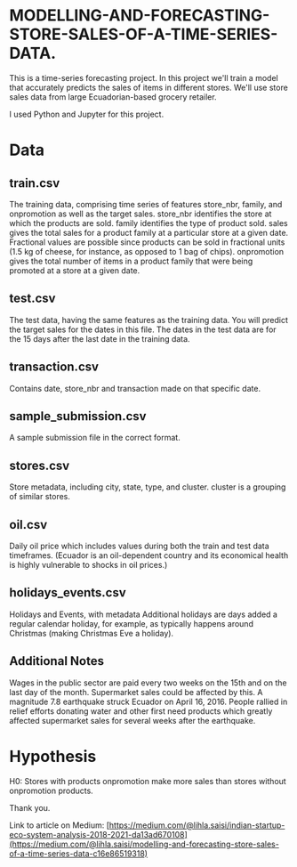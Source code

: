 # MODELLING-AND-FORECASTING-STORE-SALES-OF-A-TIME-SERIES-DATA.

This is a time-series forecasting project. In this project we'll train a model that accurately predicts the sales of items in different stores. We'll use store sales data from large Ecuadorian-based grocery retailer.

I used Python and Jupyter for this project.

# Data
## train.csv
The training data, comprising time series of features store_nbr, family, and onpromotion as well as the target sales.
store_nbr identifies the store at which the products are sold.
family identifies the type of product sold.
sales gives the total sales for a product family at a particular store at a given date. Fractional values are possible since products can be sold in fractional units (1.5 kg of cheese, for instance, as opposed to 1 bag of chips).
onpromotion gives the total number of items in a product family that were being promoted at a store at a given date.

## test.csv
The test data, having the same features as the training data. You will predict the target sales for the dates in this file.
The dates in the test data are for the 15 days after the last date in the training data.

## transaction.csv
Contains date, store_nbr and transaction made on that specific date.

## sample_submission.csv
A sample submission file in the correct format.

## stores.csv
Store metadata, including city, state, type, and cluster.
cluster is a grouping of similar stores.

## oil.csv
Daily oil price which includes values during both the train and test data timeframes. (Ecuador is an oil-dependent country and its economical health is highly vulnerable to shocks in oil prices.)

## holidays_events.csv
Holidays and Events, with metadata
Additional holidays are days added a regular calendar holiday, for example, as typically happens around Christmas (making Christmas Eve a holiday).

## Additional Notes
Wages in the public sector are paid every two weeks on the 15th and on the last day of the month. Supermarket sales could be affected by this.
A magnitude 7.8 earthquake struck Ecuador on April 16, 2016. People rallied in relief efforts donating water and other first need products which greatly affected supermarket sales for several weeks after the earthquake.

# Hypothesis

H0: Stores with products onpromotion make more sales than stores without onpromotion products.


Thank you.

Link to article on Medium: [https://medium.com/@lihla.saisi/indian-startup-eco-system-analysis-2018-2021-da13ad670108](https://medium.com/@lihla.saisi/modelling-and-forecasting-store-sales-of-a-time-series-data-c16e86519318)
